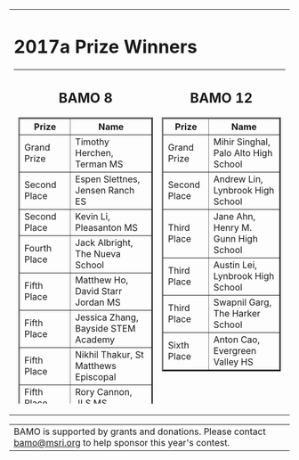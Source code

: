 

<center>

<tr valign="top"><td align="center">
<table border="0" width="400"><tr valign="top"><td><div class="textbox">

<h1>2017a Prize Winners</h1>
<table height="600" border="0" cellpadding="10">
<tr valign="top">
<td>
<div align="center">
<h2>BAMO 8</h2>
<table cellpadding="10" border="2">
<tr><th>Prize</th><th>Name</th></tr>
<tr><td>Grand Prize</td><td>Timothy Herchen,	Terman MS</td></tr>
<tr><td>Second Place</td><td>Espen Slettnes, 	Jensen Ranch ES</td></tr>
<tr><td>Second Place</td><td>Kevin	Li, Pleasanton MS</td></tr>
<tr><td>Fourth Place</td><td>Jack Albright,		The Nueva School</td></tr>
<tr><td>Fifth Place</td><td>Matthew	Ho,		David Starr Jordan MS</td></tr>
<tr><td>Fifth Place</td><td>Jessica	Zhang,		Bayside STEM Academy</td></tr>
<tr><td>Fifth Place</td><td>Nikhil	Thakur,		St Matthews Episcopal</td></tr>
<tr><td>Fifth Place</td><td>Rory	Cannon,		JLS MS</td></tr>
<tr><td>Brilliancy</td><td>Suraj Mathashery, Kennedy MS</td></tr>
</table>
<br><br>
<table cellpadding="10" border="2">
<tr><th>Team Prize</th><th>Team Name</th></tr>
<tr><td>First Place Team Score</td><td>JLS  MS</td></tr>
<tr><td>Second Place Team Score</td><td>The Nueva School</td></tr>
<tr><td>Second Place Team Score</td><td>Basis Independent Silicon Valley</td></tr>
<tr><td>First Place Team Participation</td><td>Terman Middle School</td></tr>
<tr><td>Second Place Team Participation</td><td>Cupertino Middle School</td></tr>
<tr><td>Third Place Team Participation</td><td>The Nueva School</td></tr>
</table>
<br>
<br>
</td>
<td>
<div align="center">
<h2>BAMO 12</h2>
<table cellpadding="10" border="2">
<tr><th>Prize</th><th>Name</th></tr>
<tr><td>Grand Prize</td><td>Mihir Singhal, Palo Alto High School</td></tr>
<tr><td>Second Place</td><td>Andrew Lin,	Lynbrook High School</td></tr>
<tr><td>Third Place</td><td>Jane Ahn, Henry M. Gunn High School</td></tr>
<tr><td>Third Place</td><td>Austin Lei,	Lynbrook High School</td></tr>
<tr><td>Third Place</td><td>Swapnil	Garg, The Harker School</td></tr>
<tr><td>Sixth Place</td><td>Anton  Cao,	Evergreen Valley HS</td></tr>
</table>
<br><br>
<table cellpadding="10" border="2">
<tr><th>Team Prize</th><th>Team Name</th></tr>
<tr><td>First Place Team Score</td><td>Lynbrook HS</td></tr>
<tr><td>Second Place Team Score</td><td>Palo Alto HS</td></tr>
<tr><td>Third Place Team Score</td><td>The Harker School</td></tr>
<tr><td>First Place Team Participation</td><td>Henry M. Gunn HS</td></tr>
<tr><td>Second Place Team Participation</td><td>The Harker School</td></tr>
<tr><td>Third Place Team Participation</td><td>Proof School</td></tr>
</table>
</td></tr>
</table>

</td></tr></table>
<table cellpadding="50"><tr><td>
BAMO is supported by grants and donations.  Please contact <a href="mailto:bamo@msri.org">bamo@msri.org</a> to help sponsor this year's contest.

</td>

</tr>
</table>

  
